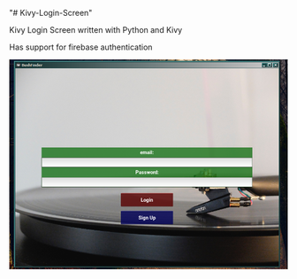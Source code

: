 "# Kivy-Login-Screen"

Kivy Login Screen written with Python and Kivy

Has support for firebase authentication

![Screenshot](prev.PNG)
